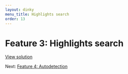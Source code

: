 ```yaml
---
layout: dinky
menu_title: Highlights search
order: 13
---
```


# Feature 3: Highlights search

[View solution](https://github.com/olim7t/map-tutorial/commit/f0c2bf131031697d06f2c30f604cc02f4518fbcc)

Next: [Feature 4: Autodetection](autodetection.html)